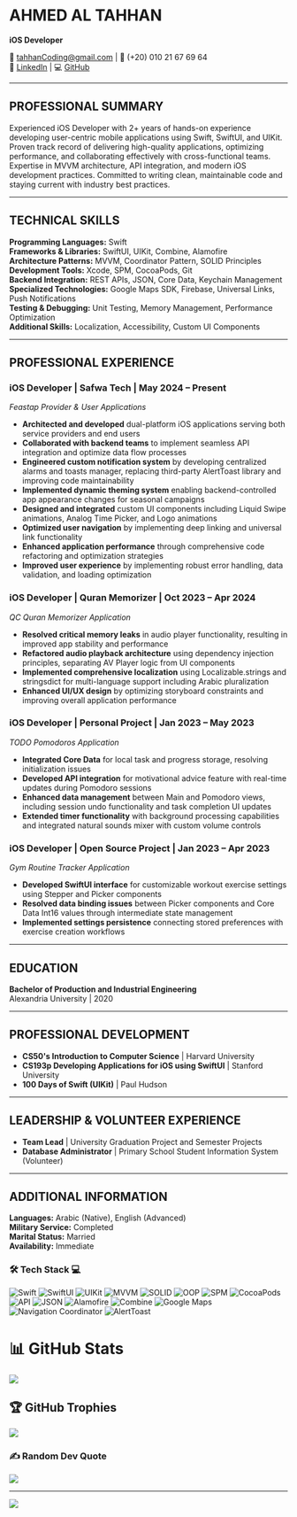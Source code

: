 # AHMED AL TAHHAN
**iOS Developer**

📧 tahhanCoding@gmail.com | 📱 (+20) 010 21 67 69 64  
🔗 [LinkedIn](https://linkedin.com/in/tahhancoding) | 💻 [GitHub](https://github.com/tahhancoding)

---

## PROFESSIONAL SUMMARY

Experienced iOS Developer with 2+ years of hands-on experience developing user-centric mobile applications using Swift, SwiftUI, and UIKit. Proven track record of delivering high-quality applications, optimizing performance, and collaborating effectively with cross-functional teams. Expertise in MVVM architecture, API integration, and modern iOS development practices. Committed to writing clean, maintainable code and staying current with industry best practices.

---

## TECHNICAL SKILLS

**Programming Languages:** Swift  
**Frameworks & Libraries:** SwiftUI, UIKit, Combine, Alamofire  
**Architecture Patterns:** MVVM, Coordinator Pattern, SOLID Principles  
**Development Tools:** Xcode, SPM, CocoaPods, Git  
**Backend Integration:** REST APIs, JSON, Core Data, Keychain Management  
**Specialized Technologies:** Google Maps SDK, Firebase, Universal Links, Push Notifications  
**Testing & Debugging:** Unit Testing, Memory Management, Performance Optimization  
**Additional Skills:** Localization, Accessibility, Custom UI Components

---

## PROFESSIONAL EXPERIENCE

### **iOS Developer** | Safwa Tech | May 2024 – Present
*Feastap Provider & User Applications*

- **Architected and developed** dual-platform iOS applications serving both service providers and end users
- **Collaborated with backend teams** to implement seamless API integration and optimize data flow processes
- **Engineered custom notification system** by developing centralized alarms and toasts manager, replacing third-party AlertToast library and improving code maintainability
- **Implemented dynamic theming system** enabling backend-controlled app appearance changes for seasonal campaigns
- **Designed and integrated** custom UI components including Liquid Swipe animations, Analog Time Picker, and Logo animations
- **Optimized user navigation** by implementing deep linking and universal link functionality
- **Enhanced application performance** through comprehensive code refactoring and optimization strategies
- **Improved user experience** by implementing robust error handling, data validation, and loading optimization

### **iOS Developer** | Quran Memorizer | Oct 2023 – Apr 2024
*QC Quran Memorizer Application*

- **Resolved critical memory leaks** in audio player functionality, resulting in improved app stability and performance
- **Refactored audio playback architecture** using dependency injection principles, separating AV Player logic from UI components
- **Implemented comprehensive localization** using Localizable.strings and stringsdict for multi-language support including Arabic pluralization
- **Enhanced UI/UX design** by optimizing storyboard constraints and improving overall application performance

### **iOS Developer** | Personal Project | Jan 2023 – May 2023
*TODO Pomodoros Application*

- **Integrated Core Data** for local task and progress storage, resolving initialization issues
- **Developed API integration** for motivational advice feature with real-time updates during Pomodoro sessions
- **Enhanced data management** between Main and Pomodoro views, including session undo functionality and task completion UI updates
- **Extended timer functionality** with background processing capabilities and integrated natural sounds mixer with custom volume controls

### **iOS Developer** | Open Source Project | Jan 2023 – Apr 2023
*Gym Routine Tracker Application*

- **Developed SwiftUI interface** for customizable workout exercise settings using Stepper and Picker components
- **Resolved data binding issues** between Picker components and Core Data Int16 values through intermediate state management
- **Implemented settings persistence** connecting stored preferences with exercise creation workflows

---

## EDUCATION

**Bachelor of Production and Industrial Engineering**  
Alexandria University | 2020

---

## PROFESSIONAL DEVELOPMENT

- **CS50's Introduction to Computer Science** | Harvard University
- **CS193p Developing Applications for iOS using SwiftUI** | Stanford University  
- **100 Days of Swift (UIKit)** | Paul Hudson

---

## LEADERSHIP & VOLUNTEER EXPERIENCE

- **Team Lead** | University Graduation Project and Semester Projects
- **Database Administrator** | Primary School Student Information System (Volunteer)

---

## ADDITIONAL INFORMATION

**Languages:** Arabic (Native), English (Advanced)  
**Military Service:** Completed  
**Marital Status:** Married  
**Availability:** Immediate





### 🛠️ Tech Stack 💻 
  ![Swift](https://img.shields.io/badge/-Swift-FA7343?style=for-the-badge&logo=swift&logoColor=white)
  ![SwiftUI](https://img.shields.io/badge/-SwiftUI-007AFF?style=for-the-badge&logo=swift&logoColor=white)
  ![UIKit](https://img.shields.io/badge/-UIKit-2396F3?style=for-the-badge&logo=apple&logoColor=white)
  ![MVVM](https://img.shields.io/badge/-MVVM-0062CC?style=for-the-badge&logo=microsoft&logoColor=white)
  ![SOLID](https://img.shields.io/badge/-SOLID-FF9900?style=for-the-badge&logo=buffer&logoColor=white)
  ![OOP](https://img.shields.io/badge/-OOP-0099CC?style=for-the-badge&logo=codeigniter&logoColor=white)
  ![SPM](https://img.shields.io/badge/-SPM-3DDC84?style=for-the-badge&logo=swift&logoColor=white)
  ![CocoaPods](https://img.shields.io/badge/-CocoaPods-EE3322?style=for-the-badge&logo=cocoapods&logoColor=white)
  ![API](https://img.shields.io/badge/-API-4AB197?style=for-the-badge&logo=web&logoColor=white)
  ![JSON](https://img.shields.io/badge/-JSON-000000?style=for-the-badge&logo=json&logoColor=white)
  ![Alamofire](https://img.shields.io/badge/-Alamofire-E34F26?style=for-the-badge&logo=swift&logoColor=white)
  ![Combine](https://img.shields.io/badge/-Combine-555555?style=for-the-badge&logo=swift&logoColor=white)
  ![Google Maps](https://img.shields.io/badge/-Google%20Maps-34A853?style=for-the-badge&logo=googlemaps&logoColor=white)
  ![Navigation Coordinator](https://img.shields.io/badge/-Navigation%20Coordinator-555555?style=for-the-badge&logo=compass&logoColor=white)
  ![AlertToast](https://img.shields.io/badge/-AlertToast-FFCC00?style=for-the-badge&logo=apple&logoColor=white)


# 📊 GitHub Stats
![](https://github-readme-streak-stats.herokuapp.com/?user=tahhancoding&theme=dark&hide_border=false)<br/>

## 🏆 GitHub Trophies
![](https://github-profile-trophy.vercel.app/?username=tahhancoding&theme=radical&no-frame=false&no-bg=true&margin-w=4)


### ✍️ Random Dev Quote
![](https://quotes-github-readme.vercel.app/api?type=horizontal&theme=radical)

---
[![](https://visitcount.itsvg.in/api?id=tahhancoding&icon=0&color=0)](https://visitcount.itsvg.in)

<!-- Proudly created with GPRM ( https://gprm.itsvg.in ) -->

